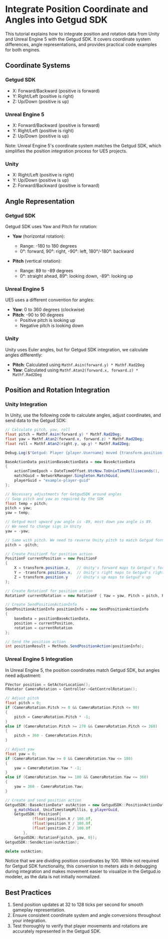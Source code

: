 # Integrate Position Coordinate and Angles into Getgud SDK

This tutorial explains how to integrate position and rotation data from Unity and Unreal Engine 5 with the Getgud SDK. It covers coordinate system differences, angle representations, and provides practical code examples for both engines.

## Coordinate Systems

### Getgud SDK
- X: Forward/Backward (positive is forward)
- Y: Right/Left (positive is right)
- Z: Up/Down (positive is up)

### Unreal Engine 5
- X: Forward/Backward (positive is forward)
- Y: Right/Left (positive is right)
- Z: Up/Down (positive is up)

Note: Unreal Engine 5's coordinate system matches the Getgud SDK, which simplifies the position integration process for UE5 projects.

### Unity
- X: Right/Left (positive is right)
- Y: Up/Down (positive is up)
- Z: Forward/Backward (positive is forward)


## Angle Representation

### Getgud SDK
Getgud SDK uses Yaw and Pitch for rotation:

- **Yaw** (horizontal rotation):
  - Range: -180 to 180 degrees
  - 0°: forward, 90°: right, -90°: left, 180°/-180°: backward

- **Pitch** (vertical rotation):
  - Range: 89 to -89 degrees
  - 0°: straight ahead, 89°: looking down, -89°: looking up

### Unreal Engine 5
UE5 uses a different convention for angles:

- **Yaw**: 0 to 360 degrees (clockwise)
- **Pitch**: -90 to 90 degrees
  - Positive pitch is looking up
  - Negative pitch is looking down

### Unity
Unity uses Euler angles, but for Getgud SDK integration, we calculate angles differently:

- **Pitch**: Calculated using `Mathf.Asin(forward.y) * Mathf.Rad2Deg`
- **Yaw**: Calculated using `Mathf.Atan2(forward.x, forward.z) * Mathf.Rad2Deg`

## Position and Rotation Integration

### Unity Integration

In Unity, use the following code to calculate angles, adjust coordinates, and send data to the Getgud SDK:

```csharp
// Calculate pitch, yaw, roll
float pitch = Mathf.Asin(forward.y) * Mathf.Rad2Deg;
float yaw = Mathf.Atan2(forward.x, forward.z) * Mathf.Rad2Deg;
float roll = Mathf.Atan2(right.y, up.y) * Mathf.Rad2Deg;

Debug.Log($"Getgud: Player {player.Username} moved {transform.position.ToString()} with pitch: {pitch}, yaw: {yaw}, roll: {roll}");

BaseActionData positionBaseActionData = new BaseActionData
{
    actionTimeEpoch = DateTimeOffset.UtcNow.ToUnixTimeMilliseconds(),
    matchGuid = NetworkManager.Singleton.MatchGuid,
    playerGuid = "example-player-guid"
};

// Necessary adjustments for GetgudSDK around angles
// Swap pitch and yaw as required by the SDK
float temp = pitch;
pitch = yaw;
yaw = temp;

// Getgud most upward yaw angle is -89, most down yaw angle is 89.
// We need to change sign in Unity
yaw = -yaw;

// Same with pitch. We need to reverse Unity pitch to match Getgud format
pitch = -pitch;

// Create PositionF for position action
PositionF currentPosition = new PositionF
{
    X = transform.position.z,   // Unity's forward maps to Getgud's forward
    Y = -transform.position.x,  // Unity's right maps to Getgud's right (with negation)
    Z = transform.position.y    // Unity's up maps to Getgud's up
};

// Create RotationF for position action
RotationF currentRotation = new RotationF { Yaw = yaw, Pitch = pitch, Roll = roll };

// Create SendPositionActionInfo
SendPositionActionInfo positionInfo = new SendPositionActionInfo
{
    baseData = positionBaseActionData,
    position = currentPosition,
    rotation = currentRotation
};

// Send the position action
int positionResult = Methods.SendPositionAction(positionInfo);
```

### Unreal Engine 5 Integration

In Unreal Engine 5, the position coordinates match Getgud SDK, but angles need adjustment:

```cpp
FVector position = GetActorLocation();
FRotator CameraRotation = Controller->GetControlRotation();

// Adjust pitch
float pitch = 0;
if (CameraRotation.Pitch >= 0 && CameraRotation.Pitch <= 90)
{
    pitch = CameraRotation.Pitch * -1;
}
else if (CameraRotation.Pitch >= 270 && CameraRotation.Pitch <= 360)
{
    pitch = 360 - CameraRotation.Pitch;
}

// Adjust yaw
float yaw = 0;
if (CameraRotation.Yaw >= 0 && CameraRotation.Yaw <= 180)
{
    yaw = CameraRotation.Yaw * -1;
}
else if (CameraRotation.Yaw >= 180 && CameraRotation.Yaw <= 360)
{
    yaw = 360 - CameraRotation.Yaw;
}

// Create and send position action
GetgudSDK::BaseActionData* outAction = new GetgudSDK::PositionActionData(
    g_matchGuid, UnixTimestampMillis, g_playerGuid,
    GetgudSDK::PositionF{ 	
			(float)position.X / 100.0f, 
			(float)position.Y / 100.0f, 
			(float)position.Z / 100.0f 
		},
    GetgudSDK::RotationF{pitch, yaw, 0});
GetgudSDK::SendAction(outAction);

delete outAction;
```

Notice that we are dividing position coordinates by 100. While not required for Getgud SDK functionality, this conversion to meters aids in debugging during integration and makes movement easier to visualize in the Getgud.io modeler, as the data is not initially normalized.

## Best Practices

1. Send position updates at 32 to 128 ticks per second for smooth gameplay representation.
2. Ensure consistent coordinate system and angle conversions throughout your integration.
3. Test thoroughly to verify that player movements and rotations are accurately represented in the Getgud SDK.
